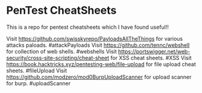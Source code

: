 # PenTest CheatSheets
This is a repo for pentest cheatsheets which I have found useful!!

Visit https://github.com/swisskyrepo/PayloadsAllTheThings for various attacks paloads. #attackPayloads
Visit https://github.com/tennc/webshell for collection of web shells. #webshells
Visit https://portswigger.net/web-security/cross-site-scripting/cheat-sheet for XSS cheat sheets. #XSS
Visit https://book.hacktricks.xyz/pentesting-web/file-upload for file upload cheat sheets. #fileUpload
Visit https://github.com/modzero/mod0BurpUploadScanner for upload scanner for burp. #uploadScanner
